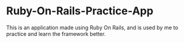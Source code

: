 # Ruby-On-Rails-Practice-App

This is an application made using Ruby On Rails, and is used by me to practice and learn the framework better.
